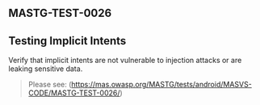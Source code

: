 ##  MASTG-TEST-0026

## Testing Implicit Intents

Verify that implicit intents are not vulnerable to injection attacks or are leaking sensitive data. 

> Please see: (https://mas.owasp.org/MASTG/tests/android/MASVS-CODE/MASTG-TEST-0026/)